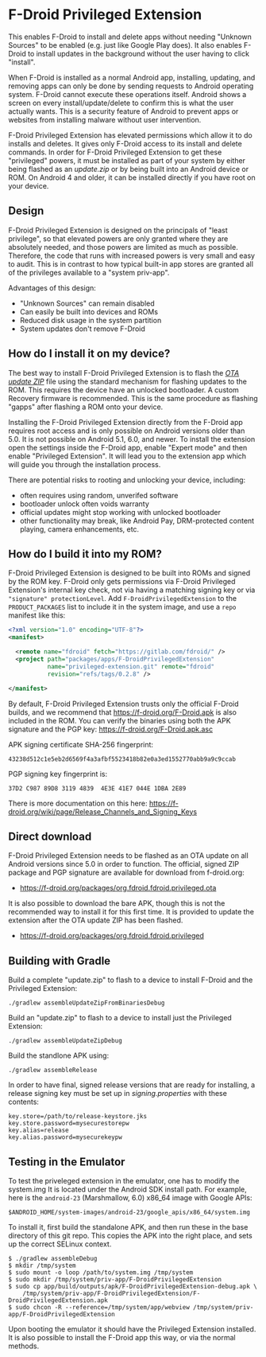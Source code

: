 # F-Droid Privileged Extension

This enables F-Droid to install and delete apps without needing "Unknown Sources" to be enabled (e.g. just like Google Play does).  It also enables F-Droid to install updates in the background without the user having to click "install".

When F-Droid is installed as a normal Android app, installing, updating, and removing apps can only be done by sending requests to Android operating system.  F-Droid cannot execute these operations itself.  Android shows a screen on every install/update/delete to confirm this is what the user actually wants.  This is a security feature of Android to prevent apps or websites from installing malware without user intervention.

F-Droid Privileged Extension has elevated permissions which allow it to do installs and deletes.  It gives only F-Droid access to its install and delete commands.  In order for F-Droid Privileged Extension to get these "privileged" powers, it must be installed as part of your system by either being flashed as an _update.zip_ or by being built into an Android device or ROM. On Android 4 and older, it can be installed directly if you have root on your device.


## Design

F-Droid Privileged Extension is designed on the principals of "least privilege", so that elevated powers are only granted where they are absolutely needed, and those powers are limited as much as possible.  Therefore, the code that runs with increased powers is very small and easy to audit.  This is in contrast to how typical built-in app stores are granted all of the privileges available to a "system priv-app". 

Advantages of this design:

* "Unknown Sources" can remain disabled
* Can easily be built into devices and ROMs
* Reduced disk usage in the system partition
* System updates don't remove F-Droid


## How do I install it on my device?

The best way to install F-Droid Privileged Extension is to flash the
[_OTA update ZIP_](https://f-droid.org/packages/org.fdroid.fdroid.privileged.ota)
file using the standard mechanism for flashing updates to the
ROM. This requires the device have an unlocked bootloader. A custom
Recovery firmware is recommended. This is the same procedure as
flashing "gapps" after flashing a ROM onto your device.

Installing the F-Droid Privileged Extension directly from the F-Droid app requires root access and is only possible on Android versions older than 5.0. It is not possible on Android 5.1, 6.0, and newer. To install the extension open the settings inside the F-Droid app, enable "Expert mode" and then enable "Privileged Extension". It will lead you to the extension app which will guide you through the installation process.

There are potential risks to rooting and unlocking your device, including:

* often requires using random, unverifed software
* bootloader unlock often voids warranty
* official updates might stop working with unlocked bootloader
* other functionality may break, like Android Pay, DRM-protected content playing, camera enhancements, etc.


## How do I build it into my ROM?

F-Droid Privileged Extension is designed to be built into ROMs and signed by the ROM key.  F-Droid only gets permissions via F-Droid Privileged Extension's internal key check, not via having a matching signing key or via `"signature" protectionLevel`.  Add `F-DroidPrivilegedExtension` to the `PRODUCT_PACKAGES` list to include it in the system image, and use a `repo` manifest like this:

```xml
<?xml version="1.0" encoding="UTF-8"?>
<manifest>

  <remote name="fdroid" fetch="https://gitlab.com/fdroid/" />
  <project path="packages/apps/F-DroidPrivilegedExtension"
           name="privileged-extension.git" remote="fdroid"
           revision="refs/tags/0.2.8" />

</manifest>
```

By default, F-Droid Privileged Extension trusts only the official F-Droid builds, and we recommend that https://f-droid.org/F-Droid.apk is also included in the ROM. You can verify the binaries using both the APK signature and the PGP key: https://f-droid.org/F-Droid.apk.asc

APK signing certificate SHA-256 fingerprint:
```
43238d512c1e5eb2d6569f4a3afbf5523418b82e0a3ed1552770abb9a9c9ccab
```

PGP signing key fingerprint is:
```
37D2 C987 89D8 3119 4839  4E3E 41E7 044E 1DBA 2E89
```

There is more documentation on this here:
https://f-droid.org/wiki/page/Release_Channels_and_Signing_Keys


## Direct download

F-Droid Privileged Extension needs to be flashed as an OTA update on
all Android versions since 5.0 in order to function.  The official,
signed ZIP package and PGP signature are available for download from
f-droid.org:

* https://f-droid.org/packages/org.fdroid.fdroid.privileged.ota

It is also possible to download the bare APK, though this is not the
recommended way to install it for this first time.  It is provided to
update the extension after the OTA update ZIP has been flashed.

* https://f-droid.org/packages/org.fdroid.fdroid.privileged


## Building with Gradle

Build a complete "update.zip" to flash to a device to install F-Droid and the Privileged Extension:

    ./gradlew assembleUpdateZipFromBinariesDebug

Build an "update.zip" to flash to a device to install just the Privileged Extension:

    ./gradlew assembleUpdateZipDebug

Build the standlone APK using:

    ./gradlew assembleRelease

In order to have final, signed release versions that are ready for installing, a release signing key must be set up in _signing.properties_ with these contents:

    key.store=/path/to/release-keystore.jks
    key.store.password=mysecurestorepw
    key.alias=release
    key.alias.password=mysecurekeypw

## Testing in the Emulator

To test the priveleged extension in the emulator, one has to modify
the system.img It is located under the Android SDK install path.  For
example, here is the `android-23` (Marshmallow, 6.0) x86_64 image with
Google APIs:

```
$ANDROID_HOME/system-images/android-23/google_apis/x86_64/system.img
```

To install it, first build the standalone APK, and then run these in
the base directory of this git repo.  This copies the APK into the
right place, and sets up the correct SELinux context.

```console
$ ./gradlew assembleDebug
$ mkdir /tmp/system
$ sudo mount -o loop /path/to/system.img /tmp/system
$ sudo mkdir /tmp/system/priv-app/F-DroidPrivilegedExtension
$ sudo cp app/build/outputs/apk/F-DroidPrivilegedExtension-debug.apk \
    /tmp/system/priv-app/F-DroidPrivilegedExtension/F-DroidPrivilegedExtension.apk
$ sudo chcon -R --reference=/tmp/system/app/webview /tmp/system/priv-app/F-DroidPrivilegedExtension
```

Upon booting the emulator it should have the Privileged Extension
installed.  It is also possible to install the F-Droid app this way,
or via the normal methods.
